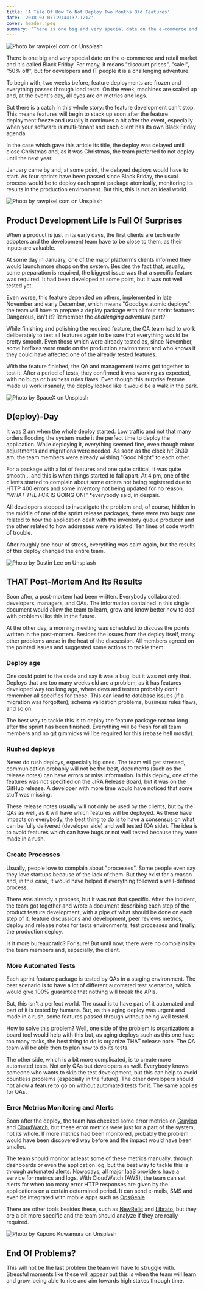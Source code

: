 ```yaml
---
title: 'A Tale Of How To Not Deploy Two Months Old Features'
date: '2018-03-07T19:44:37.121Z'
cover: header.jpeg
summary: 'There is one big and very special date on the e-commerce and retail market and it is called Black Friday. For many, it means "discount prices", "sale!", "50% off", but for developers and IT people it is a challenging adventure.'
---
```


![Photo by rawpixel.com on Unsplash](header.jpeg)

There is one big and very special date on the e-commerce and retail market and it's called Black Friday. For many, it means "discount prices", "sale!", "50% off", but for developers and IT people it is a challenging adventure.

To begin with, two weeks before, feature deployments are frozen and everything passes through load tests. On the week, machines are scaled up and, at the event's day, all eyes are on metrics and logs.

But there is a catch in this whole story: the feature development can't stop. This means features will begin to stack up soon after the feature deployment freeze and usually it continues a bit after the event, especially when your software is multi-tenant and each client has its own Black Friday agenda.

In the case which gave this article its title, the deploy was delayed until close Christmas and, as it was Christmas, the team preferred to not deploy until the next year.

January came by and, at some point, the delayed deploys would have to start. As four sprints have been passed since Black Friday, the usual process would be to deploy each sprint package atomically, monitoring its results in the production environment. But this, this is not an ideal world.

![Photo by rawpixel.com on Unsplash](surprises.jpeg)

## Product Development Life Is Full Of Surprises

When a product is just in its early days, the first clients are tech early adopters and the development team have to be close to them, as their inputs are valuable.

At some day in January, one of the major platform's clients informed they would launch more shops on the system. Besides the fact that, usually, some preparation is required, the biggest issue was that a specific feature was required. It had been developed at some point, but it was not well tested yet.

Even worse, this feature depended on others, implemented in late November and early December, which means "Goodbye atomic deploys": the team will have to prepare a deploy package with all four sprint features. Dangerous, isn't it? Remember the _challenging adventure_ part?

While finishing and polishing the required feature, the QA team had to work deliberately to test all features again to be sure that everything would be pretty smooth. Even those which were already tested as, since November, some hotfixes were made on the production environment and who knows if they could have affected one of the already tested features.

With the feature finished, the QA and management teams got together to test it. After a period of tests, they confirmed it was working as expected, with no bugs or business rules flaws. Even though this surprise feature made us work insanely, the deploy looked like it would be a walk in the park.

![Photo by SpaceX on Unsplash](deploy.jpeg)

## D(eploy)-Day

It was 2 am when the whole deploy started. Low traffic and not that many orders flooding the system made it the perfect time to deploy the application. While deploying it, everything seemed fine, even though minor adjustments and migrations were needed. As soon as the clock hit 3h30 am, the team members were already wishing "Good Night" to each other.

For a package with a lot of features and one quite critical, it was quite smooth… and this is when things started to fall apart. At 4 pm, one of the clients started to complain about some orders not being registered due to HTTP 400 errors and some inventory not being updated for no reason. *"WHAT THE F*CK IS GOING ON!" \*everybody said, in despair.

All developers stopped to investigate the problem and, of course, hidden in the middle of one of the sprint release packages, there were two bugs: one related to how the application dealt with the inventory queue producer and the other related to how addresses were validated. Ten lines of code worth of trouble.

After roughly one hour of stress, everything was calm again, but the results of this deploy changed the entire team.

![Photo by Dustin Lee on Unsplash](postmortem.jpeg)

## THAT Post-Mortem And Its Results

Soon after, a post-mortem had been written. Everybody collaborated: developers, managers, and QAs. The information contained in this single document would allow the team to learn, grow and know better how to deal with problems like this in the future.

At the other day, a morning meeting was scheduled to discuss the points written in the post-mortem. Besides the issues from the deploy itself, many other problems arose in the heat of the discussion. All members agreed on the pointed issues and suggested some actions to tackle them.

### Deploy age

One could point to the code and say it was a bug, but it was not only that. Deploys that are too many weeks old are a problem, as it has features developed way too long ago, where devs and testers probably don't remember all specifics for these. This can lead to database issues (if a migration was forgotten), schema validation problems, business rules flaws, and so on.

The best way to tackle this is to deploy the feature package not too long after the sprint has been finished. Everything will be fresh for all team members and no git gimmicks will be required for this (rebase hell mostly).

### Rushed deploys

Never do rush deploys, especially big ones. The team will get stressed, communication probably will not be the best, documents (such as the release notes) can have errors or miss information. In this deploy, one of the features was not specified on the JIRA Release Board, but it was on the GitHub release. A developer with more time would have noticed that some stuff was missing.

These release notes usually will not only be used by the clients, but by the QAs as well, as it will have which features will be deployed. As these have impacts on everybody, the best thing to do is to have a consensus on what can be fully delivered (developer side) and well tested (QA side). The idea is to avoid features which can have bugs or not well tested because they were made in a rush.

### Create Processes

Usually, people love to complain about "processes". Some people even say they love startups because of the lack of them. But they exist for a reason and, in this case, it would have helped if everything followed a well-defined process.

There was already a process, but it was not that specific. After the incident, the team got together and wrote a document describing each step of the product feature development, with a pipe of what should be done on each step of it: feature discussions and development, peer reviews metrics, deploy and release notes for tests environments, test processes and finally, the production deploy.

Is it more bureaucratic? For sure! But until now, there were no complains by the team members and, especially, the client.

### More Automated Tests

Each sprint feature package is tested by QAs in a staging environment. The best scenario is to have a lot of different automated test scenarios, which would give 100% guarantee that nothing will break the APIs.

But, this isn't a perfect world. The usual is to have part of it automated and part of it is tested by humans. But, as this aging deploy was urgent and made in a rush, some features passed through without being well tested.

How to solve this problem? Well, one side of the problem is organization: a board tool would help with this but, as aging deploys such as this one have too many tasks, the best thing to do is organize THAT release note. The QA team will be able then to plan how to do its tests.

The other side, which is a bit more complicated, is to create more automated tests. Not only QAs but developers as well. Everybody knows someone who wants to skip the test development, but this can help to avoid countless problems (especially in the future). The other developers should not allow a feature to go on without automated tests for it. The same applies for QAs.

### Error Metrics Monitoring and Alerts

Soon after the deploy, the team has checked some error metrics on [Graylog](https://www.graylog.org) and [CloudWatch](https://aws.amazon.com/cloudwatch/), but these error metrics were just for a part of the system, not its whole. If more metrics had been monitored, probably the problem would have been discovered way before and the impact would have been smaller.

The team should monitor at least some of these metrics manually, through dashboards or even the application log, but the best way to tackle this is through automated alerts. Nowadays, all major IaaS providers have a service for metrics and logs. With CloudWatch (AWS), the team can set alerts for when too many error HTTP responses are given by the applications on a certain determined period. It can send e-mails, SMS and even be integrated with mobile apps such as [OpsGenie](https://www.opsgenie.com/).

There are other tools besides these, such as [NewRelic](https://newrelic.com/) and [Librato](https://www.librato.com/), but they are a bit more specific and the team should analyze if they are really required.

![Photo by Kupono Kuwamura on Unsplash](noproblems.jpeg)

## End Of Problems?

This will not be the last problem the team will have to struggle with. Stressful moments like these will appear but this is when the team will learn and grow, being able to rise and aim towards high stakes through time.
